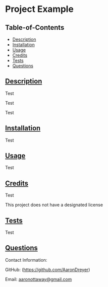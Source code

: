 
  # Project Example

  

  ## Table-of-Contents

  * [Description](#description)
  * [Installation](#installation)
  * [Usage](#usage)
  * [Credits](#credits)
  * [Tests](#tests)
  * [Questions](#questions)
  
  ## [Description](#table-of-contents)

  Test

  Test

  Test

  ## [Installation](#table-of-contents)

  Test

  ## [Usage](#table-of-contents)

  Test
  
  ## [Credits](#table-of-contents)

  Test

  This project does not have a designated license
  
  ## [Tests](#table-of-contents)

  Test

  ## [Questions](#table-of-contents)

  Contact Information:

  GitHub: (https://github.com/AaronDreyer)

  Email: aaronottaway@gmail.com
